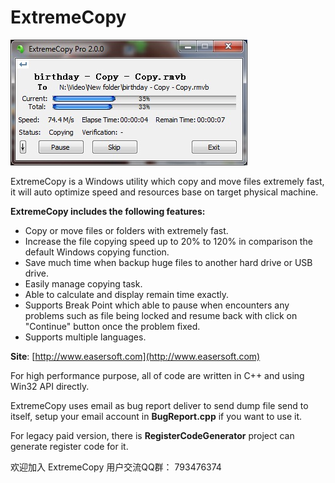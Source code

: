# ExtremeCopy
![](ExetremeCopyUI.jpg)

ExtremeCopy is a Windows utility which copy and move files extremely fast, it will auto optimize speed and resources base on target physical machine.

**ExtremeCopy includes the following features:**

   * Copy or move files or folders with extremely fast.
   * Increase the file copying speed up to 20% to 120% in comparison the default Windows copying function.
   * Save much time when backup huge files to another hard drive or USB drive.
   * Easily manage copying task.
   * Able to calculate and display remain time exactly.
   * Supports Break Point which able to pause when encounters any problems such as file being locked and resume back with click on "Continue" button once the problem fixed.
   * Supports multiple languages.


**Site**: [http://www.easersoft.com](http://www.easersoft.com)

For high performance purpose, all of code are written in C++ and using Win32 API directly.

ExtremeCopy uses email as bug report deliver to send dump file send to itself, setup your email account in **BugReport.cpp** if you want to use it.

For legacy paid version, there is **RegisterCodeGenerator** project can generate register code for it.

欢迎加入 ExtremeCopy 用户交流QQ群： 793476374
